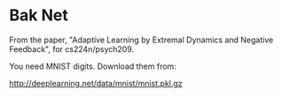 Bak Net
====

From the paper, "Adaptive Learning by Extremal Dynamics and Negative Feedback", for cs224n/psych209.

You need MNIST digits. Download them from:

http://deeplearning.net/data/mnist/mnist.pkl.gz

